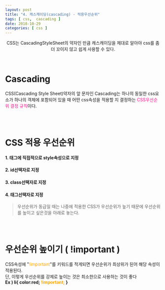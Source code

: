 ```yaml
---
layout: post
title: "4. 캐스캐이딩(cascading) - 적용우선순위"
tags: [ css,  cascading ]
date: 2018-10-29
categories: [ css ]
---
```


<p align="center">
    CSS는 CascadingStyleSheet의 약자인 만큼 캐스캐이딩을 제대로 알아야 css를 좀 더 꼬이지 않고 쉽게 사용할 수 있다.
</p><br/>

# Cascading
CSS(Cascading Style Sheet)약자의 앞 문자인 Cascading는 하나의 동일한 css요소가 하나의 객체에 포함되어 있을 때 어떤 css속성을 적용할 지 결정하는 <font color="deeppink">CSS우선순위 결정 규칙</font>이다.

<br/><br/>

# CSS 적용 우선순위
#### 1. 태그에 직접적으로 style속성으로 지정
#### 2. id선택자로 지정
#### 3. class선택자로 지정
#### 4. 태그선택자로 지정

> 우선순위가 동급일 때는 나중에 적용한 CSS가 우선순위가
높기 때문에 우선순위를 높이고 싶은것을 아래로 놓는다.

<br/><br/> 

# 우선순위 높이기 ( !important )
CSS속성에 "<font color="orange">!important</font>"를 키워드를 적게되면 우선순위가 최상위가 된어 해당 속성이 적용된다.<br/> 단, 이렇게 우선순위를 강제로 높이는 것은 최소한으로 사용하는 것이 좋다<br/>
<b>Ex ) li{ color:red; <font color="orange">!important;</font> }</b>


<br/>
